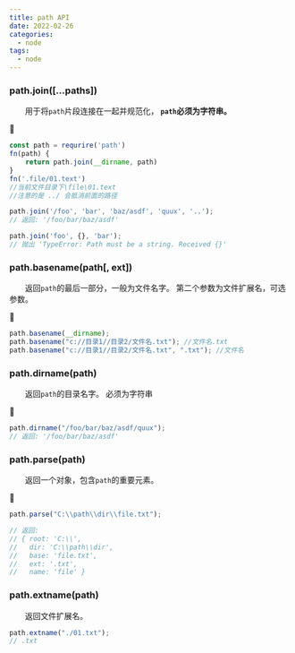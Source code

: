 ```yaml
---
title: path API
date: 2022-02-26
categories:
  - node
tags:
  - node
---
```


### **path.join([...paths])**

&emsp;&emsp;用于将`path`片段连接在一起并规范化， **`path`必须为字符串。**

🌰

```js
const path = requrire('path')
fn(path) {
    return path.join(__dirname, path)
}
fn('.file/01.text')
//当前文件目录下\file\01.text
//注意的是 ../ 会抵消前面的路径

path.join('/foo', 'bar', 'baz/asdf', 'quux', '..');
// 返回: '/foo/bar/baz/asdf'

path.join('foo', {}, 'bar');
// 抛出 'TypeError: Path must be a string. Received {}'
```

### **path.basename(path[, ext])**

&emsp;&emsp;返回`path`的最后一部分，一般为文件名字。 第二个参数为文件扩展名，可选参数。

🌰

```js
path.basename(__dirname);
path.basename("c://目录1//目录2/文件名.txt"); //文件名.txt
path.basename("c://目录1//目录2/文件名.txt", ".txt"); //文件名
```

### **path.dirname(path)**

&emsp;&emsp;返回`path`的目录名字。 必须为字符串

🌰

```js
path.dirname("/foo/bar/baz/asdf/quux");
// 返回: '/foo/bar/baz/asdf'
```

### **path.parse(path)**

&emsp;&emsp;返回一个对象，包含`path`的重要元素。

🌰

```js
path.parse("C:\\path\\dir\\file.txt");

// 返回:
// { root: 'C:\\',
//   dir: 'C:\\path\\dir',
//   base: 'file.txt',
//   ext: '.txt',
//   name: 'file' }
```

### **path.extname(path)**

&emsp;&emsp;返回文件扩展名。

```js
path.extname("./01.txt");
// .txt
```
